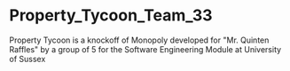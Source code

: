 # Property_Tycoon_Team_33
Property Tycoon is a knockoff of Monopoly developed for "Mr. Quinten Raffles" by a group of 5 for the Software Engineering Module at University of Sussex
